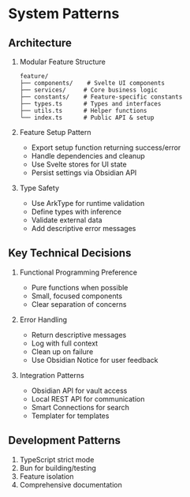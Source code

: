 # System Patterns

## Architecture
1. Modular Feature Structure
   ```
   feature/
   ├── components/    # Svelte UI components
   ├── services/     # Core business logic
   ├── constants/    # Feature-specific constants
   ├── types.ts      # Types and interfaces
   ├── utils.ts      # Helper functions
   └── index.ts      # Public API & setup
   ```

2. Feature Setup Pattern
   - Export setup function returning success/error
   - Handle dependencies and cleanup
   - Use Svelte stores for UI state
   - Persist settings via Obsidian API

3. Type Safety
   - Use ArkType for runtime validation
   - Define types with inference
   - Validate external data
   - Add descriptive error messages

## Key Technical Decisions
1. Functional Programming Preference
   - Pure functions when possible
   - Small, focused components
   - Clear separation of concerns

2. Error Handling
   - Return descriptive messages
   - Log with full context
   - Clean up on failure
   - Use Obsidian Notice for user feedback

3. Integration Patterns
   - Obsidian API for vault access
   - Local REST API for communication
   - Smart Connections for search
   - Templater for templates

## Development Patterns
1. TypeScript strict mode
2. Bun for building/testing
3. Feature isolation
4. Comprehensive documentation
